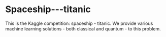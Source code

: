 # Spaceship---titanic
This is the Kaggle competition: spaceship - titanic. We provide various machine learning solutions - both classical and quantum - to this problem.

